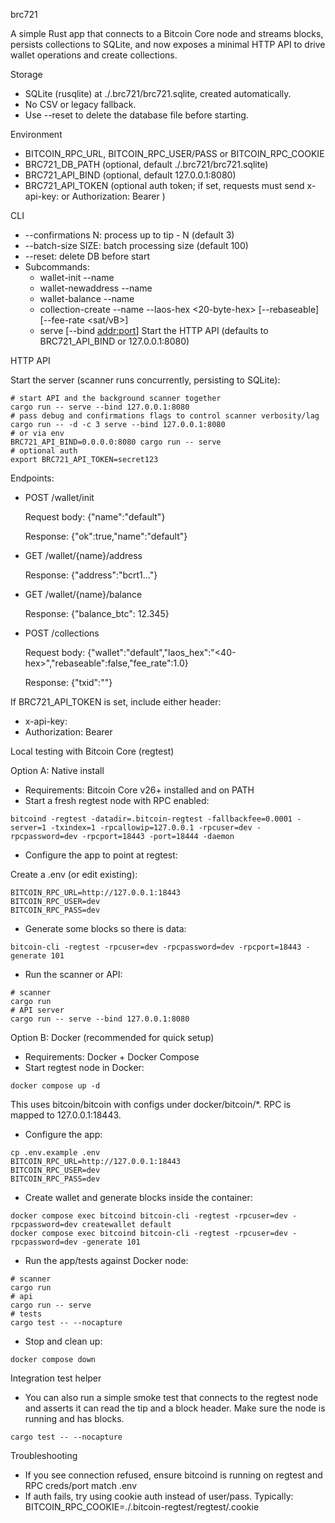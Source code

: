brc721

A simple Rust app that connects to a Bitcoin Core node and streams blocks, persists collections to SQLite, and now exposes a minimal HTTP API to drive wallet operations and create collections.

Storage

- SQLite (rusqlite) at ./.brc721/brc721.sqlite, created automatically.
- No CSV or legacy fallback.
- Use --reset to delete the database file before starting.

Environment

- BITCOIN_RPC_URL, BITCOIN_RPC_USER/PASS or BITCOIN_RPC_COOKIE
- BRC721_DB_PATH (optional, default ./.brc721/brc721.sqlite)
- BRC721_API_BIND (optional, default 127.0.0.1:8080)
- BRC721_API_TOKEN (optional auth token; if set, requests must send x-api-key: <token> or Authorization: Bearer <token>)

CLI

- --confirmations N: process up to tip - N (default 3)
- --batch-size SIZE: batch processing size (default 100)
- --reset: delete DB before start
- Subcommands:
  - wallet-init --name <wallet>
  - wallet-newaddress --name <wallet>
  - wallet-balance --name <wallet>
  - collection-create --name <wallet> --laos-hex <20-byte-hex> [--rebaseable] [--fee-rate <sat/vB>]
  - serve [--bind <addr:port>]  Start the HTTP API (defaults to BRC721_API_BIND or 127.0.0.1:8080)

HTTP API

Start the server (scanner runs concurrently, persisting to SQLite):

```
# start API and the background scanner together
cargo run -- serve --bind 127.0.0.1:8080
# pass debug and confirmations flags to control scanner verbosity/lag
cargo run -- -d -c 3 serve --bind 127.0.0.1:8080
# or via env
BRC721_API_BIND=0.0.0.0:8080 cargo run -- serve
# optional auth
export BRC721_API_TOKEN=secret123
```

Endpoints:

- POST /wallet/init

  Request body:
  {"name":"default"}

  Response:
  {"ok":true,"name":"default"}

- GET /wallet/{name}/address

  Response:
  {"address":"bcrt1..."}

- GET /wallet/{name}/balance

  Response:
  {"balance_btc": 12.345}

- POST /collections

  Request body:
  {"wallet":"default","laos_hex":"<40-hex>","rebaseable":false,"fee_rate":1.0}

  Response:
  {"txid":"<txid>"}

If BRC721_API_TOKEN is set, include either header:
- x-api-key: <token>
- Authorization: Bearer <token>

Local testing with Bitcoin Core (regtest)

Option A: Native install

- Requirements: Bitcoin Core v26+ installed and on PATH
- Start a fresh regtest node with RPC enabled:

```
bitcoind -regtest -datadir=.bitcoin-regtest -fallbackfee=0.0001 -server=1 -txindex=1 -rpcallowip=127.0.0.1 -rpcuser=dev -rpcpassword=dev -rpcport=18443 -port=18444 -daemon
```

- Configure the app to point at regtest:

Create a .env (or edit existing):

```
BITCOIN_RPC_URL=http://127.0.0.1:18443
BITCOIN_RPC_USER=dev
BITCOIN_RPC_PASS=dev
```

- Generate some blocks so there is data:

```
bitcoin-cli -regtest -rpcuser=dev -rpcpassword=dev -rpcport=18443 -generate 101
```

- Run the scanner or API:

```
# scanner
cargo run
# API server
cargo run -- serve --bind 127.0.0.1:8080
```

Option B: Docker (recommended for quick setup)

- Requirements: Docker + Docker Compose
- Start regtest node in Docker:

```
docker compose up -d
```

This uses bitcoin/bitcoin with configs under docker/bitcoin/*. RPC is mapped to 127.0.0.1:18443.

- Configure the app:

```
cp .env.example .env
BITCOIN_RPC_URL=http://127.0.0.1:18443
BITCOIN_RPC_USER=dev
BITCOIN_RPC_PASS=dev
```

- Create wallet and generate blocks inside the container:

```
docker compose exec bitcoind bitcoin-cli -regtest -rpcuser=dev -rpcpassword=dev createwallet default
docker compose exec bitcoind bitcoin-cli -regtest -rpcuser=dev -rpcpassword=dev -generate 101
```

- Run the app/tests against Docker node:

```
# scanner
cargo run
# api
cargo run -- serve
# tests
cargo test -- --nocapture
```

- Stop and clean up:

```
docker compose down
```

Integration test helper

- You can also run a simple smoke test that connects to the regtest node and asserts it can read the tip and a block header. Make sure the node is running and has blocks.

```
cargo test -- --nocapture
```

Troubleshooting

- If you see connection refused, ensure bitcoind is running on regtest and RPC creds/port match .env
- If auth fails, try using cookie auth instead of user/pass. Typically: BITCOIN_RPC_COOKIE=./.bitcoin-regtest/regtest/.cookie
